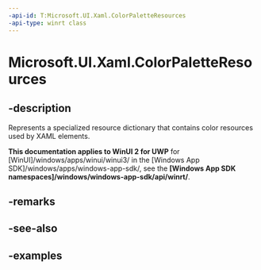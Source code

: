 ```yaml
---
-api-id: T:Microsoft.UI.Xaml.ColorPaletteResources
-api-type: winrt class
---
```


<!-- Class syntax.
public class ColorPaletteResources : ResourceDictionary, ResourceDictionary
-->

# Microsoft.UI.Xaml.ColorPaletteResources

## -description

Represents a specialized resource dictionary that contains color resources used by XAML elements.

**This documentation applies to WinUI 2 for UWP** for [WinUI]/windows/apps/winui/winui3/ in the [Windows App SDK]/windows/apps/windows-app-sdk/, see the **[Windows App SDK namespaces]/windows/windows-app-sdk/api/winrt/**.

## -remarks

## -see-also

## -examples

